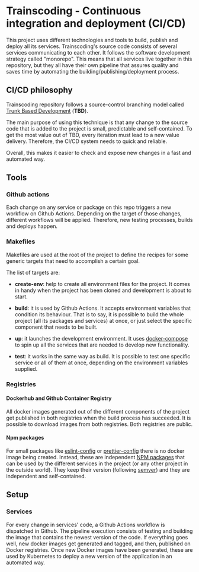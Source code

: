 # Trainscoding - Continuous integration and deployment (CI/CD)

This project uses different technologies and tools to build, publish and deploy all its services.
Trainscoding's source code consists of several services communicating to each other. It follows the software development strategy called "monorepo". This means that all services live together in this repository, but they all have their own pipeline that assures quality and saves time by automating the building/publishing/deployment process.

## CI/CD philosophy

Trainscoding repository follows a source-control branching model called [Trunk Based Development](https://trunkbaseddevelopment.com/) (**TBD**).

The main purpose of using this technique is that any change to the source code that is added to the project is small, predictable and self-contained. To get the most value out of TBD, every iteration must lead to a new value delivery. Therefore, the CI/CD system needs to quick and reliable.

Overall, this makes it easier to check and expose new changes in a fast and automated way.

## Tools

### Github actions
Each change on any service or package on this repo triggers a new workflow on Github Actions. Depending on the target of those changes, different workflows will be applied. Therefore, new testing processes, builds and deploys happen.

### Makefiles
Makefiles are used at the root of the project to define the recipes for some generic targets that need to accomplish a certain goal.

The list of targets are:
- **create-env**: help to create all environment files for the project. It comes in handy when the project has been cloned and development is about to start.
- **build**: it is used by Github Actions. It accepts environment variables that condition its behaviour. That is to say, it is possible to build the whole project (all its packages and services) at once, or just select the specific component that needs to be built.

- **up**: it launches the development environment. It uses [docker-compose](https://docs.docker.com/compose/) to spin up all the services that are needed to develop new functionality.

- **test**: it works in the same way as build. It is possible to test one specific service or all of them at once, depending on the environment variables supplied.

### Registries
#### Dockerhub and Github Container Registry
All docker images generated out of the different components of the project get published in both registries when the build process has succeeded. It is possible to download images from both registries. Both registries are public.

#### Npm packages
For small packages like [eslint-config](https://github.com/MasterCloudApps-Projects/trainscoding/tree/main/packages/eslint-config) or [prettier-config](https://github.com/MasterCloudApps-Projects/trainscoding/tree/main/packages/prettier-config) there is no docker image being created. Instead, these are independent [NPM packages](https://docs.npmjs.com/about-packages-and-modules#about-packages) that can be used by the different services in the project (or any other project in the outside world). They keep their version (following [semver](https://semver.org/)) and they are independent and self-contained.

## Setup

### Services
For every change in services' code, a Github Actions workflow is dispatched in Github. The pipeline execution consists of testing and building the image that contains the newest version of the code. If everything goes well, new docker images get generated and tagged, and then, published on Docker registries.
Once new Docker images have been generated, these are used by Kubernetes to deploy a new version of the application in an automated way.
